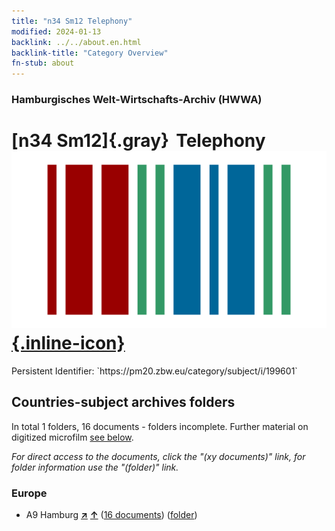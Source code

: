 ```yaml
---
title: "n34 Sm12 Telephony"
modified: 2024-01-13
backlink: ../../about.en.html
backlink-title: "Category Overview"
fn-stub: about
---
```


### Hamburgisches Welt-Wirtschafts-Archiv (HWWA)

# [n34 Sm12]{.gray}&#8201; Telephony &#160; [![Wikidata](/images/Wikidata-logo.svg "Wikidata"){.inline-icon}](http://www.wikidata.org/entity/Q104711257)

<div class="hint">Persistent Identifier: `https://pm20.zbw.eu/category/subject/i/199601`</div>







## Countries-subject archives folders







In total 1 folders, 16 documents - folders incomplete. Further material on digitized microfilm [see below](#filmsections).

_For direct access to the documents, click the "(xy documents)" link, for folder information use the "(folder)" link._



### Europe

- A9 Hamburg [**&nearr;**](../../../geo/i/140905/about.en.html "Hamburg (all folders)") [**&uarr;**](../../../geo/about.en.html#A9 "Country category system") (<a href="https://pm20.zbw.eu/iiifview/folder/sh/140905,199601" title="about: Hamburg : Telephony" target="_blank">16 documents</a>) ([folder](../../../../folder/sh/1409xx/140905/1996xx/199601/about.en.html))



<a id="filmsections" />














